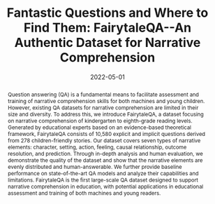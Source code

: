 ---
title: 'Fantastic Questions and Where to Find Them: FairytaleQA--An Authentic Dataset for Narrative Comprehension'
subtitle: ''
summary: ''
authors:
- Ying Xu
- admin
- Mo Yu
- Daniel Ritchie
- Bingsheng Yao
- Tongshuang Wu
- Zhan Zhang
- Toby Jia-Jun Li
- Nora Bradford
- Branda Sun
- Tran Hoang
- Yisi Sang
- Yufang Hou
- Xiaojuan Ma
- Diyi Yang
- Nanyun Peng
- Zhou Yu
- Mark Warschauer
tags: []
categories: []
date: '2022-05-01'
lastmod: 2024-05-01T19:01:43-04:00
featured: false
draft: false

image:
  caption: ''
  focal_point: ''
  preview_only: false

projects: []
publishDate: '2024-05-01T23:01:43.257235Z'
publication_types:
- '1'
abstract: "Question answering (QA) is a fundamental means to facilitate assessment and training of narrative comprehension skills for both machines and young children. However, existing QA datasets for narrative comprehension are limited in their size and diversity. To address this, we introduce FairytaleQA, a dataset focusing on narrative comprehension of kindergarten to eighth-grade reading levels. Generated by educational experts based on an evidence-based theoretical framework, FairytaleQA consists of 10,580 explicit and implicit questions derived from 278 children-friendly stories. Our dataset covers seven types of narrative elements: character, setting, action, feeling, causal relationship, outcome resolution, and prediction. Through in-depth analysis and human evaluation, we demonstrate the quality of the dataset and show that the narrative elements are evenly distributed and human-answerable. We further provide baseline performance on state-of-the-art QA models and analyze their capabilities and limitations. FairytaleQA is the first large-scale QA dataset designed to support narrative comprehension in education, with potential applications in educational assessment and training of both machines and young readers."
publication: "In Proceedings of the 60th Annual Meeting of the Association for Computational Linguistics"
url_pdf: 'https://aclanthology.org/2022.acl-long.34.pdf'
url_code: 'https://github.com/WorkInTheDark/FairytaleQA_Dataset'
url_dataset: 'https://github.com/WorkInTheDark/FairytaleQA_Dataset'
url_poster: ''
url_project: 'https://fairytaleqa.github.io/'
url_slides: ''
url_source: ''
url_video: ''
---